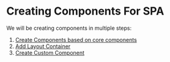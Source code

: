 # Creating Components For SPA

We will be creating components in multiple steps:

1. [Create Components based on core components ](CreateBasicComponent.md)
2. [Add Layout Container](AddLayoutContainer.md)
3. [Create Custom Component](CustomComponent.md)

